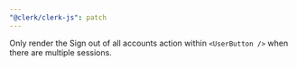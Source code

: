 ```yaml
---
"@clerk/clerk-js": patch
---
```


Only render the Sign out of all accounts action within `<UserButton />` when there are multiple sessions.

